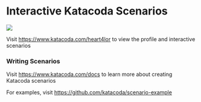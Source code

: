 # Interactive Katacoda Scenarios

[![](http://shields.katacoda.com/katacoda/heart4lor/count.svg)](https://www.katacoda.com/heart4lor "Get your profile on Katacoda.com")

Visit https://www.katacoda.com/heart4lor to view the profile and interactive scenarios

### Writing Scenarios
Visit https://www.katacoda.com/docs to learn more about creating Katacoda scenarios

For examples, visit https://github.com/katacoda/scenario-example
